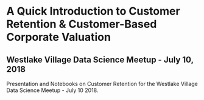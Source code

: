 # A Quick Introduction to Customer Retention & Customer-Based Corporate Valuation
## Westlake Village Data Science Meetup - July 10, 2018
Presentation and Notebooks on Customer Retention for the Westlake Village Data Science Meetup - July 10 2018.
